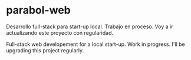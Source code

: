 # parabol-web
Desarrollo full-stack para start-up local. Trabajo en proceso. Voy a ir actualizando este proyecto con regularidad.

Full-stack web developement for a local start-up. Work in progress. I'll be upgrading this project regularly.